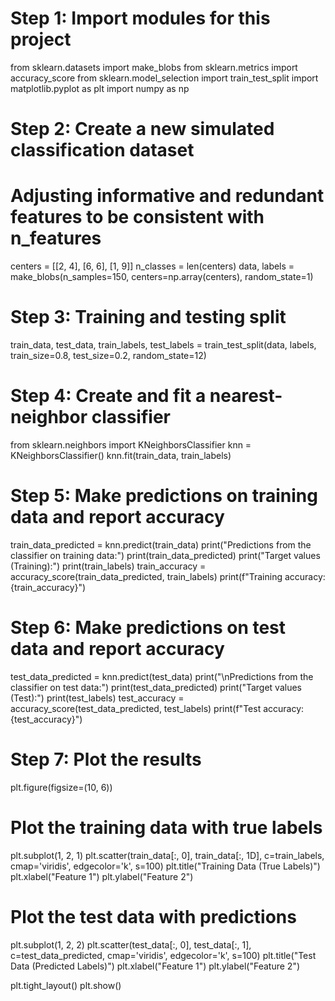 # Step 1: Import modules for this project
from sklearn.datasets import make_blobs
from sklearn.metrics import accuracy_score
from sklearn.model_selection import train_test_split
import matplotlib.pyplot as plt
import numpy as np

# Step 2: Create a new simulated classification dataset
# Adjusting informative and redundant features to be consistent with n_features
centers = [[2, 4], [6, 6], [1, 9]]
n_classes = len(centers)
data, labels = make_blobs(n_samples=150, centers=np.array(centers), random_state=1)

# Step 3: Training and testing split
train_data, test_data, train_labels, test_labels = train_test_split(data, labels,
                                                                    train_size=0.8,
                                                                    test_size=0.2,
                                                                    random_state=12)

# Step 4: Create and fit a nearest-neighbor classifier
from sklearn.neighbors import KNeighborsClassifier
knn = KNeighborsClassifier()
knn.fit(train_data, train_labels)

# Step 5: Make predictions on training data and report accuracy

train_data_predicted = knn.predict(train_data)
print("Predictions from the classifier on training data:")
print(train_data_predicted)
print("Target values (Training):")
print(train_labels)
train_accuracy = accuracy_score(train_data_predicted, train_labels)
print(f"Training accuracy: {train_accuracy}")

# Step 6: Make predictions on test data and report accuracy
test_data_predicted = knn.predict(test_data)
print("\nPredictions from the classifier on test data:")
print(test_data_predicted)
print("Target values (Test):")
print(test_labels)
test_accuracy = accuracy_score(test_data_predicted, test_labels)
print(f"Test accuracy: {test_accuracy}")

# Step 7: Plot the results
plt.figure(figsize=(10, 6))

# Plot the training data with true labels
plt.subplot(1, 2, 1)
plt.scatter(train_data[:, 0], train_data[:, 1D], c=train_labels, cmap='viridis', edgecolor='k', s=100)
plt.title("Training Data (True Labels)")
plt.xlabel("Feature 1")
plt.ylabel("Feature 2")

# Plot the test data with predictions
plt.subplot(1, 2, 2)
plt.scatter(test_data[:, 0], test_data[:, 1], c=test_data_predicted, cmap='viridis', edgecolor='k', s=100)
plt.title("Test Data (Predicted Labels)")
plt.xlabel("Feature 1")
plt.ylabel("Feature 2")

plt.tight_layout()
plt.show()
